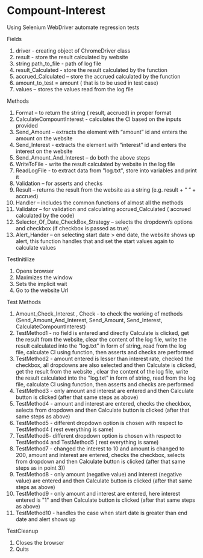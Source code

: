 # Compount-Interest
Using Selenium WebDriver automate regression tests

Fields
1)	driver - creating object of ChromeDriver class
2)	result - store the result calculated by website
3)	string path_to_file - path of log file
4)	result_Calculated - store the result calculated by the function
5)	accrued_Calculated – store the accrued calculated by the function
6)	amount_to_test = amount ( that is to be used in test case)
7)	values – stores the values read from the log file

Methods
1)	Format  – to return the string ( result, accrued) in proper format
2)	CalculateCompountInterest -  calculates the CI based on the inputs provided
3)	Send_Amount – extracts the element with “amount” id and enters the amount on the website
4)	Send_Interest - extracts the element with “interest” id and enters the interest on the website
5)	Send_Amount_And_Interest – do both the above steps
6)	WriteToFile - write the result calculated by website in the log file
7)	ReadLogFile - to extract data from "log.txt", store into variables and print it
8)	Validation – for asserts and checks 
9)	Result – returns the result from the website as a string (e.g. result + “ “ + accrued) 
10)	Handler – includes the common functions of almost all the methods
11)	Validator – for validation and calculating accrued_Calculated ( accrued calculated by the code)
12)	Selector_Of_Date_CheckBox_Strategy – selects the dropdown’s options and checkbox (if checkbox is passed as true)
13)	Alert_Hander – on selecting start date  > end date, the website shows up alert, this function handles that and set the start values again to calculate values

TestInitilize
1)	Opens browser
2)	Maximizes the window
3)	Sets the implicit wait
4)	Go to the website Url

Test Methods
1)	Amount_Check_Interest , Check - to check the working of methods (Send_Amount_And_Interest, Send_Amount, Send_Interest, CalculateCompountInterest)
2)	TestMethod1 - no field is entered and directly Calculate is clicked, get the result from the website, clear the content of the log file, write the result calculated into the "log.txt" in form of string, read from the log file, calculate CI using function, then asserts and checks are performed
3)	TestMethod2 - amount entered is lesser than interest rate, checked the checkbox, all dropdowns are also selected and then Calculate is clicked, get the result from the website
, clear the content of the log file, write the result calculated into the "log.txt" in form of string, read from the log file, calculate CI using function, then asserts and checks are performed
4)	TestMethod3 - only amount and interest are entered and then Calculate button is clicked (after that same steps as above)
5)	TestMethod4 - amount and interest are entered, checks the checkbox, selects from dropdown and then Calculate button is clicked (after that same steps as above)
6)	TestMethod5 - different dropdown option is chosen with respect to TestMethod4 ( rest everything is same)
7)	TestMethod6- different dropdown option is chosen with respect to TestMethod4 and TestMethod5 ( rest everything is same)
8)	TestMethod7 - changed the interest to 10 and amount is changed to 200, amount and interest are entered, checks the checkbox, selects from dropdown and then Calculate button is clicked (after that same steps as in point 3))
9)	TestMethod8 - only amount (negative value) and interest (negative value) are entered and then Calculate button is clicked (after that same steps as above)
10)	 TestMethod9 - only amount and interest are entered, here interest entered is "1" and then Calculate button is clicked (after that same steps as above)
11)	 TestMethod10 - handles the case when start date is greater than end date and alert shows up

TestCleanup
1)	Closes the browser
2)	Quits 

